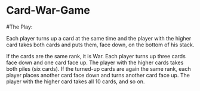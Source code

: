 # Card-War-Game

#The Play:

 Each player turns up a card at the same time and the player with the higher card
 takes both cards and puts them, face down, on the bottom of his stack.

 If the cards are the same rank, it is War. Each player turns up three cards face
 down and one card face up. The player with the higher cards takes both piles
 (six cards). If the turned-up cards are again the same rank, each player places
 another card face down and turns another card face up. The player with the
 higher card takes all 10 cards, and so on.

